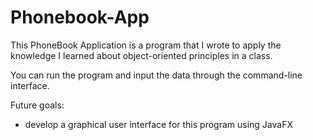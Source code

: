# Phonebook-App

This PhoneBook Application is a program that I wrote to apply the knowledge I learned about object-oriented principles in a class.

You can run the program and input the data through the command-line interface. 

Future goals:
- develop a graphical user interface for this program using JavaFX 
